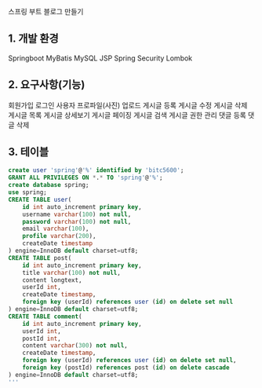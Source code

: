 스프링 부트 블로그 만들기
## 1. 개발 환경
Springboot
MyBatis
MySQL
JSP
Spring Security
Lombok
## 2. 요구사항(기능)
회원가입
로그인
사용자 프로파일(사진) 업로드
게시글 등록
게시글 수정
게시글 삭제
게시글 목록
게시글 상세보기
게시글 페이징
게시글 검색
게시글 권한 관리
댓글 등록
댓글 삭제
## 3. 테이블
```sql
create user 'spring'@'%' identified by 'bitc5600';
GRANT ALL PRIVILEGES ON *.* TO 'spring'@'%';
create database spring;
use spring;
CREATE TABLE user(
	id int auto_increment primary key,
    username varchar(100) not null,
    password varchar(100) not null,
    email varchar(100),
    profile varchar(200),
    createDate timestamp
) engine=InnoDB default charset=utf8;
CREATE TABLE post(
	id int auto_increment primary key,
    title varchar(100) not null,
    content longtext,
    userId int,
    createDate timestamp,
    foreign key (userId) references user (id) on delete set null
) engine=InnoDB default charset=utf8;
CREATE TABLE comment(
	id int auto_increment primary key,
    userId int,
    postId int,
    content varchar(300) not null,
    createDate timestamp,
    foreign key (userId) references user (id) on delete set null,
    foreign key (postId) references post (id) on delete cascade
) engine=InnoDB default charset=utf8;
'''